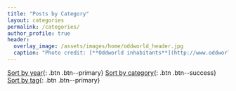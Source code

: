 ```yaml
---
title: "Posts by Category"
layout: categories
permalink: /categories/
author_profile: true
header:
  overlay_image: /assets/images/home/oddworld_header.jpg
  caption: "Photo credit: [**Oddworld inhabitants**](http://www.oddworld.com/)"
---
```

[Sort by year](/posts){: .btn .btn--primary} [Sort by category](#){: .btn .btn--success} [Sort by tag](/tags){: .btn .btn--primary}
